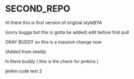 # SECOND_REPO

Hi there this is first version of original styleBYA

(sorry bugga but this is gotta be added) edit before first pull 


OKAY BUDDY so this is a massive change now

(Added from intellij)

hi there buddy ( this is the check for jenkins )


jenkin code test 2
